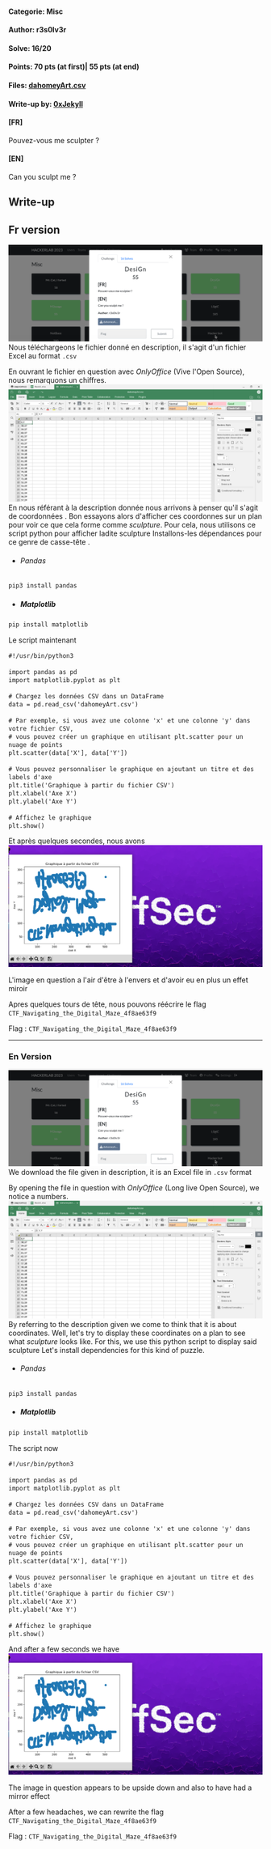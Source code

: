 #### Categorie: Misc
#### **Author**: r3s0lv3r
#### Solve: 16/20 
#### Points: 70 pts (at first)|   55 pts (at end)
#### Files: [dahomeyArt.csv](Images/dahomeyArt.csv)

#### Write-up by: [0xJekyll](https://twitter.com/Ted_Kouhouenou) 

#### **[FR]**
Pouvez-vous me sculpter ?
#### **[EN]**
Can you sculpt me ?

## Write-up
## Fr version 
![des](Images/design.png)
Nous téléchargeons le fichier donné en description, il s'agit d'un fichier Excel au format `.csv`

En ouvrant le fichier en question avec *OnlyOffice* (Vive l'Open Source), nous remarquons un
chiffres.
![donee](Images/coord.png)
En nous référant à la description donnée nous arrivons à penser qu'il s'agit de coordonnées .
Bon essayons alors d'afficher ces coordonnes sur un plan pour voir ce que cela forme comme *sculpture*.
Pour cela, nous utilisons ce script python pour afficher ladite sculpture 
Installons-les dépendances pour ce genre de casse-tête . 

- ###### Pandas 

```bash
pip3 install pandas
```

- ##### Matplotlib 
```bash
pip install matplotlib
```

Le script maintenant 

```python3
#!/usr/bin/python3

import pandas as pd
import matplotlib.pyplot as plt

# Chargez les données CSV dans un DataFrame
data = pd.read_csv('dahomeyArt.csv')

# Par exemple, si vous avez une colonne 'x' et une colonne 'y' dans votre fichier CSV,
# vous pouvez créer un graphique en utilisant plt.scatter pour un nuage de points
plt.scatter(data['X'], data['Y'])

# Vous pouvez personnaliser le graphique en ajoutant un titre et des labels d'axe
plt.title('Graphique à partir du fichier CSV')
plt.xlabel('Axe X')
plt.ylabel('Axe Y')

# Affichez le graphique
plt.show()

```

Et après quelques secondes, nous avons
![libb](Images/plolib.png)

L'image en question a l'air d'être à l'envers et d'avoir eu en plus un effet miroir 

Apres quelques tours de tête, nous pouvons réécrire le flag
`CTF_Navigating_the_Digital_Maze_4f8ae63f9`

Flag : `CTF_Navigating_the_Digital_Maze_4f8ae63f9` 


--------------------------------------------------------------------

### En Version


![des](Images/design.png)
We download the file given in description, it is an Excel file in `.csv` format

By opening the file in question with *OnlyOffice* (Long live Open Source), we notice a
numbers. 
![donee](Images/coord.png)
By referring to the description given we come to think that it is about coordinates.
Well, let's try to display these coordinates on a plan to see what *sculpture* looks like.
For this, we use this python script to display said sculpture
Let's install dependencies for this kind of puzzle.

- ###### Pandas 

```bash
pip3 install pandas
```

- ##### Matplotlib 
```bash
pip install matplotlib
```

The script now

```python3
#!/usr/bin/python3

import pandas as pd
import matplotlib.pyplot as plt

# Chargez les données CSV dans un DataFrame
data = pd.read_csv('dahomeyArt.csv')

# Par exemple, si vous avez une colonne 'x' et une colonne 'y' dans votre fichier CSV,
# vous pouvez créer un graphique en utilisant plt.scatter pour un nuage de points
plt.scatter(data['X'], data['Y'])

# Vous pouvez personnaliser le graphique en ajoutant un titre et des labels d'axe
plt.title('Graphique à partir du fichier CSV')
plt.xlabel('Axe X')
plt.ylabel('Axe Y')

# Affichez le graphique
plt.show()

```

And after a few seconds we have
![libb](Images/plolib.png)

The image in question appears to be upside down and also to have had a mirror effect

After a few headaches, we can rewrite the flag
`CTF_Navigating_the_Digital_Maze_4f8ae63f9`

Flag : `CTF_Navigating_the_Digital_Maze_4f8ae63f9` 

